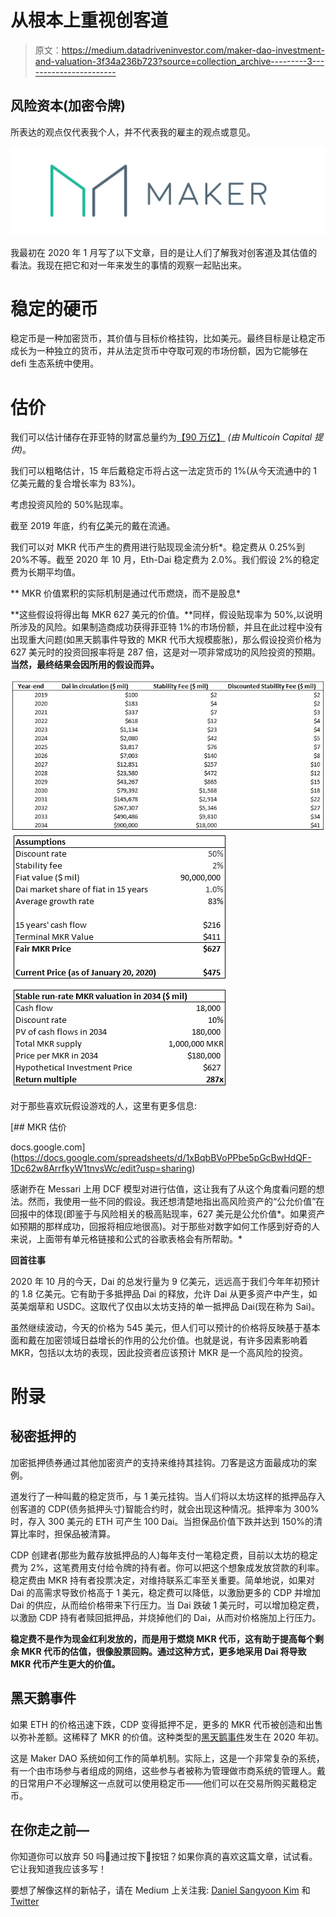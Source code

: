 # 从根本上重视创客道

> 原文：<https://medium.datadriveninvestor.com/maker-dao-investment-and-valuation-3f34a236b723?source=collection_archive---------3----------------------->

## 风险资本(加密令牌)

所表达的观点仅代表我个人，并不代表我的雇主的观点或意见。

![](img/502a9eb1813227b74f328622a87c48bc.png)

我最初在 2020 年 1 月写了以下文章，目的是让人们了解我对创客道及其估值的看法。我现在把它和对一年来发生的事情的观察一起贴出来。

# 稳定的硬币

稳定币是一种加密货币，其价值与目标价格挂钩，比如美元。最终目标是让稳定币成长为一种独立的货币，并从法定货币中夺取可观的市场份额，因为它能够在 defi 生态系统中使用。

# **估价**

我们可以估计储存在菲亚特的财富总量约为[【90 万亿】](https://docs.google.com/spreadsheets/d/1JhQfslunlCFfDeWmym1Qnz8IqkriGcANtisB2hpxYyw/edit#gid=1452923335) *(由 Multicoin Capital 提供)*。

我们可以粗略估计，15 年后戴稳定币将占这一法定货币的 1%(从今天流通中的 1 亿美元戴的复合增长率为 83%)。

考虑投资风险的 50%贴现率。

截至 2019 年底，约有[亿](https://daistats.com/)美元的戴在流通。

我们可以对 MKR 代币产生的费用进行贴现现金流分析*。稳定费从 0.25%到 20%不等。截至 2020 年 10 月，Eth-Dai 稳定费为 2.0%。我们假设 2%的稳定费为长期平均值。

** MKR 价值累积的实际机制是通过代币燃烧，而不是股息*

**这些假设将得出每 MKR 627 美元的价值。**同样，假设贴现率为 50%,以说明所涉及的风险。如果制造商成功获得菲亚特 1%的市场份额，并且在此过程中没有出现重大问题(如黑天鹅事件导致的 MKR 代币大规模膨胀)，那么假设投资价格为 627 美元时的投资回报率将是 287 倍，这是对一项非常成功的风险投资的预期。**当然，最终结果会因所用的假设而异。**

![](img/af8c9721fcdafa5c64d1633d631c818c.png)![](img/884371c8656c86061e61ac97501e37be.png)

对于那些喜欢玩假设游戏的人，这里有更多信息:

[](https://docs.google.com/spreadsheets/d/1xBqbBVoPPbe5pGcBwHdQF-1Dc62w8ArrfkyW1tnvsWc/edit?usp=sharing) [## MKR 估价

docs.google.com](https://docs.google.com/spreadsheets/d/1xBqbBVoPPbe5pGcBwHdQF-1Dc62w8ArrfkyW1tnvsWc/edit?usp=sharing) 

感谢乔在 Messari 上用 DCF 模型对进行估值，这让我有了从这个角度看问题的想法。然而，我使用一些不同的假设。我还想清楚地指出高风险资产的“公允价值”在回报中的体现(即鉴于与风险相关的极高贴现率，627 美元是公允价值*。如果资产如预期的那样成功，回报将相应地很高)。对于那些对数字如何工作感到好奇的人来说，上面带有单元格链接和公式的谷歌表格会有所帮助。*

**回首往事**

2020 年 10 月的今天，Dai 的总发行量为 9 亿美元，远远高于我们今年年初预计的 1.8 亿美元。它有助于多抵押品 Dai 的释放，允许 Dai 从更多资产中产生，如英美烟草和 USDC。这取代了仅由以太坊支持的单一抵押品 Dai(现在称为 Sai)。

虽然继续波动，今天的价格为 545 美元，但人们可以预计的价格将反映基于基本面和戴在加密领域日益增长的作用的公允价值。也就是说，有许多因素影响着 MKR，包括以太坊的表现，因此投资者应该预计 MKR 是一个高风险的投资。

# 附录

## 秘密抵押的

加密抵押债券通过其他加密资产的支持来维持其挂钩。刀客是这方面最成功的案例。

道发行了一种叫戴的稳定货币，与 1 美元挂钩。当人们将以太坊这样的抵押品存入创客道的 CDP(债务抵押头寸)智能合约时，就会出现这种情况。抵押率为 300%时，存入 300 美元的 ETH 可产生 100 Dai。当担保品价值下跌并达到 150%的清算比率时，担保品被清算。

CDP 创建者(那些为戴存放抵押品的人)每年支付一笔稳定费，目前以太坊的稳定费为 2%，这笔费用支付给令牌的持有者。你可以把这个想象成发放贷款的利率。稳定费由 MKR 持有者投票决定，对维持联系汇率至关重要。简单地说，如果对 Dai 的高需求导致价格高于 1 美元，稳定费可以降低，以激励更多的 CDP 并增加 Dai 的供应，从而给价格带来下行压力。当 Dai 跌破 1 美元时，可以增加稳定费，以激励 CDP 持有者赎回抵押品，并烧掉他们的 Dai，从而对价格施加上行压力。

**稳定费不是作为现金红利发放的，而是用于燃烧 MKR 代币，这有助于提高每个剩余 MKR 代币的估值，很像股票回购。通过这种方式，更多地采用 Dai 将导致 MKR 代币产生更大的价值。**

## 黑天鹅事件

如果 ETH 的价格迅速下跌，CDP 变得抵押不足，更多的 MKR 代币被创造和出售以弥补差额。这稀释了 MKR 的价值。这种类型的[黑天鹅事件](https://www.coindesk.com/makerdao-debts-grow-as-defi-leader-moves-to-stabilize-protocol)发生在 2020 年初。

这是 Maker DAO 系统如何工作的简单机制。实际上，这是一个非常复杂的系统，有一个由市场参与者组成的网络，这些参与者被称为管理做市商系统的管理人。戴的日常用户不必理解这一点就可以使用稳定币——他们可以在交易所购买戴稳定币。

## 在你走之前—

你知道你可以放弃 50 吗👏通过按下👏按钮？如果你真的喜欢这篇文章，试试看。它让我知道我应该多写！

要想了解像这样的新帖子，请在 Medium 上关注我: [Daniel Sangyoon Kim](https://medium.com/u/bf7541767d25?source=post_page-----3f34a236b723--------------------------------) 和 [Twitter](https://twitter.com/dksangyoon?lang=en)